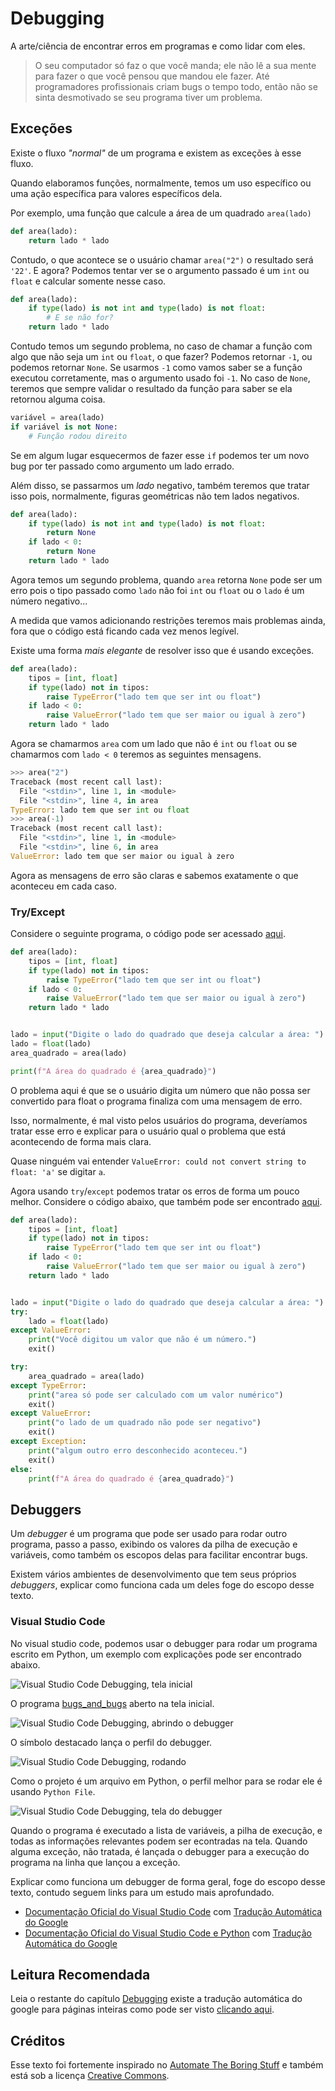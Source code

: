 # Debugging

A arte/ciência de encontrar erros em programas e como lidar com eles.

> O seu computador só faz o que você manda; ele não lê a sua mente para fazer o que você pensou que mandou ele fazer.
> Até programadores profissionais criam bugs o tempo todo, então não se sinta desmotivado se seu programa tiver um problema.

## Exceções

Existe o fluxo _"normal"_ de um programa e existem as exceções à esse fluxo.

Quando elaboramos funções, normalmente, temos um uso específico ou uma ação específica para valores específicos dela.

Por exemplo, uma função que calcule a área de um quadrado `area(lado)`

```python
def area(lado):
    return lado * lado
```

Contudo, o que acontece se o usuário chamar `area("2")` o resultado será `'22'`.
E agora?
Podemos tentar ver se o argumento passado é um `int` ou `float` e calcular somente nesse caso.

```python
def area(lado):
    if type(lado) is not int and type(lado) is not float:
        # E se não for?
    return lado * lado
```

Contudo temos um segundo problema, no caso de chamar a função com algo que não seja um `int` ou `float`, o que fazer?
Podemos retornar `-1`, ou podemos retornar `None`.
Se usarmos `-1` como vamos saber se a função executou corretamente, mas o argumento usado foi `-1`.
No caso de `None`, teremos que sempre validar o resultado da função para saber se ela retornou alguma coisa.

```python
variável = area(lado)
if variável is not None:
    # Função rodou direito
```

Se em algum lugar esquecermos de fazer esse `if` podemos ter um novo bug por ter passado como argumento um lado errado.

Além disso, se passarmos um _lado_ negativo, também teremos que tratar isso pois, normalmente, figuras geométricas não tem lados negativos.

```python
def area(lado):
    if type(lado) is not int and type(lado) is not float:
        return None
    if lado < 0:
        return None
    return lado * lado
```

Agora temos um segundo problema, quando `area` retorna `None` pode ser um erro pois o tipo passado como `lado` não foi `int` ou `float` ou o `lado` é um número negativo...

A medida que vamos adicionando restrições teremos mais problemas ainda, fora que o código está ficando cada vez menos legível.

Existe uma forma _mais elegante_ de resolver isso que é usando exceções.

```python
def area(lado):
    tipos = [int, float]
    if type(lado) not in tipos:
        raise TypeError("lado tem que ser int ou float")
    if lado < 0:
        raise ValueError("lado tem que ser maior ou igual à zero")
    return lado * lado
```

Agora se chamarmos `area` com um lado que não é `int` ou `float` ou se chamarmos com `lado < 0` teremos as seguintes mensagens.

```python
>>> area("2")
Traceback (most recent call last):
  File "<stdin>", line 1, in <module>
  File "<stdin>", line 4, in area
TypeError: lado tem que ser int ou float
>>> area(-1)
Traceback (most recent call last):
  File "<stdin>", line 1, in <module>
  File "<stdin>", line 6, in area
ValueError: lado tem que ser maior ou igual à zero
```

Agora as mensagens de erro são claras e sabemos exatamente o que aconteceu em cada caso.

### Try/Except

Considere o seguinte programa, o código pode ser acessado [aqui](area_total.py).

```python
def area(lado):
    tipos = [int, float]
    if type(lado) not in tipos:
        raise TypeError("lado tem que ser int ou float")
    if lado < 0:
        raise ValueError("lado tem que ser maior ou igual à zero")
    return lado * lado


lado = input("Digite o lado do quadrado que deseja calcular a área: ")
lado = float(lado)
area_quadrado = area(lado)

print(f"A área do quadrado é {area_quadrado}")
```

O problema aqui é que se o usuário digita um número que não possa ser convertido para float o programa finaliza com uma mensagem de erro.

Isso, normalmente, é mal visto pelos usuários do programa, deveríamos tratar esse erro e explicar para o usuário qual o problema que está acontecendo de forma mais clara.

Quase ninguém vai entender `ValueError: could not convert string to float: 'a'` se digitar `a`.

Agora usando `try`/`except` podemos tratar os erros de forma um pouco melhor.
Considere o código abaixo, que também pode ser encontrado [aqui](area_try.py).

```python
def area(lado):
    tipos = [int, float]
    if type(lado) not in tipos:
        raise TypeError("lado tem que ser int ou float")
    if lado < 0:
        raise ValueError("lado tem que ser maior ou igual à zero")
    return lado * lado


lado = input("Digite o lado do quadrado que deseja calcular a área: ")
try:
    lado = float(lado)
except ValueError:
    print("Você digitou um valor que não é um número.")
    exit()

try:
    area_quadrado = area(lado)
except TypeError:
    print("area só pode ser calculado com um valor numérico")
    exit()
except ValueError:
    print("o lado de um quadrado não pode ser negativo")
    exit()
except Exception:
    print("algum outro erro desconhecido aconteceu.")
    exit()
else:
    print(f"A área do quadrado é {area_quadrado}")
```

## Debuggers

Um _debugger_ é um programa que pode ser usado para rodar outro programa, passo a passo, exibindo os valores da pilha de execução e variáveis, como também os escopos delas para facilitar encontrar bugs.

Existem vários ambientes de desenvolvimento que tem seus próprios _debuggers_, explicar como funciona cada um deles foge do escopo desse texto.

### Visual Studio Code

No visual studio code, podemos usar o debugger para rodar um programa escrito em Python, um exemplo com explicações pode ser encontrado abaixo.

![Visual Studio Code Debugging, tela inicial](debugging_01.png)

O programa [bugs_and_bugs](bugs_and_bugs.py) aberto na tela inicial.

![Visual Studio Code Debugging, abrindo o debugger](debugging_02.png)

O símbolo destacado lança o perfil do debugger.

![Visual Studio Code Debugging, rodando](debugging_03.png)

Como o projeto é um arquivo em Python, o perfil melhor para se rodar ele é usando `Python File`.

![Visual Studio Code Debugging, tela do debugger](debugging_04.png)

Quando o programa é executado a lista de variáveis, a pilha de execução, e todas as informações relevantes podem ser econtradas na tela.
Quando alguma exceção, não tratada, é lançada o debugger para a execução do programa na linha que lançou a exceção.

Explicar como funciona um debugger de forma geral, foge do escopo desse texto, contudo seguem links para um estudo mais aprofundado.

- [Documentação Oficial do Visual Studio Code](https://code.visualstudio.com/docs/editor/debugging) com [Tradução Automática do Google](https://code-visualstudio-com.translate.goog/docs/editor/debugging?_x_tr_sl=en&_x_tr_tl=pt&_x_tr_hl=en&_x_tr_pto=wapp)
- [Documentação Oficial do Visual Studio Code e Python](https://code.visualstudio.com/docs/python/debugging) com [Tradução Automática do Google](https://code-visualstudio-com.translate.goog/docs/python/debugging?_x_tr_sl=en&_x_tr_tl=pt&_x_tr_hl=en&_x_tr_pto=wapp)

## Leitura Recomendada

Leia o restante do capítulo [Debugging](https://automatetheboringstuff.com/2e/chapter11/) existe a tradução automática do google para páginas inteiras como pode ser visto [clicando aqui](https://automatetheboringstuff-com.translate.goog/2e/chapter11/?_x_tr_sl=auto&_x_tr_tl=pt&_x_tr_hl=en&_x_tr_pto=wapp).

## Créditos

Esse texto foi fortemente inspirado no [Automate The Boring Stuff](https://automatetheboringstuff.com/2e/chapter11/) e também está sob a licença [Creative Commons](https://creativecommons.org/licenses/by-nc-sa/3.0/).
